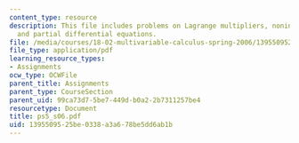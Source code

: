 ```yaml
---
content_type: resource
description: This file includes problems on Lagrange multipliers, nonindependent variables,
  and partial differential equations.
file: /media/courses/18-02-multivariable-calculus-spring-2006/1395509525be0338a3a678be5dd6ab1b_ps5_s06.pdf
file_type: application/pdf
learning_resource_types:
- Assignments
ocw_type: OCWFile
parent_title: Assignments
parent_type: CourseSection
parent_uid: 99ca73d7-5be7-449d-b0a2-2b7311257be4
resourcetype: Document
title: ps5_s06.pdf
uid: 13955095-25be-0338-a3a6-78be5dd6ab1b
---
```

